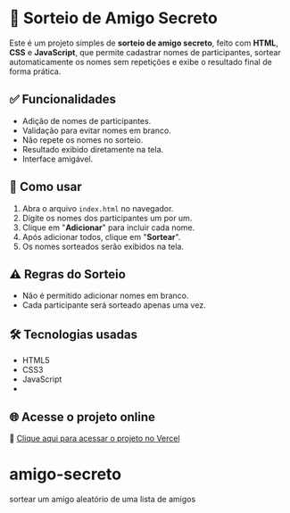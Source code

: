 # 🎁 Sorteio de Amigo Secreto

Este é um projeto simples de **sorteio de amigo secreto**, feito com **HTML**, **CSS** e **JavaScript**, que permite cadastrar nomes de participantes, sortear automaticamente os nomes sem repetições e exibe o resultado final de forma prática.

## ✅ Funcionalidades

- Adição de nomes de participantes.
- Validação para evitar nomes em branco.
- Não repete os nomes no sorteio.
- Resultado exibido diretamente na tela.
- Interface amigável.

## 🚀 Como usar

1. Abra o arquivo `index.html` no navegador.
2. Digite os nomes dos participantes um por um.
3. Clique em "**Adicionar**" para incluir cada nome.
4. Após adicionar todos, clique em "**Sortear**".
5. Os nomes sorteados serão exibidos na tela.

## ⚠️ Regras do Sorteio

- Não é permitido adicionar nomes em branco.
- Cada participante será sorteado apenas uma vez.

## 🛠 Tecnologias usadas

- HTML5
- CSS3
- JavaScript
- 
## 🌐 Acesse o projeto online

🔗 [Clique aqui para acessar o projeto no Vercel]()

# amigo-secreto
sortear um amigo aleatório de uma lista de amigos
